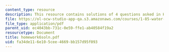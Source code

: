 ```yaml
---
content_type: resource
description: This resource contains solutions of 4 questions asked in Homework 6.
file: https://ol-ocw-studio-app-qa.s3.amazonaws.com/courses/1-85-water-and-wastewater-treatment-engineering-spring-2006/fa34de116e105cee4669bb157d95f093_homework6soln.pdf
file_type: application/pdf
parent_uid: ec4043bb-731c-0e59-ffe1-ab40584f19a2
resourcetype: Document
title: homework6soln.pdf
uid: fa34de11-6e10-5cee-4669-bb157d95f093
---
```

